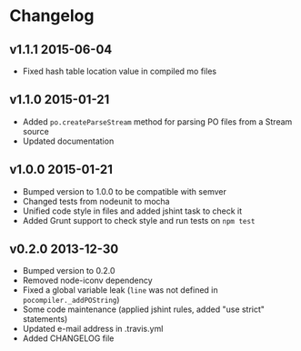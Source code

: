 # Changelog

## v1.1.1 2015-06-04

  * Fixed hash table location value in compiled mo files

## v1.1.0 2015-01-21

  * Added `po.createParseStream` method for parsing PO files from a Stream source
  * Updated documentation

## v1.0.0 2015-01-21

  * Bumped version to 1.0.0 to be compatible with semver
  * Changed tests from nodeunit to mocha
  * Unified code style in files and added jshint task to check it
  * Added Grunt support to check style and run tests on `npm test`

## v0.2.0 2013-12-30

  * Bumped version to 0.2.0
  * Removed node-iconv dependency
  * Fixed a global variable leak (`line` was not defined in `pocompiler._addPOString`)
  * Some code maintenance (applied jshint rules, added "use strict" statements)
  * Updated e-mail address in .travis.yml
  * Added CHANGELOG file
